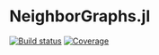 # NeighborGraphs.jl

[![Build status](https://github.com/cgt3/NeighborGraphs.jl.jl/workflows/CI/badge.svg)](https://github.com/cgt3/NeighborGraphs.jl.jl/actions)
[![Coverage](https://codecov.io/gh/cgt3/NeighborGraphs.jl/branch/main/graph/badge.svg)](https://codecov.io/gh/cgt3/NeighborGraphs.jl)



